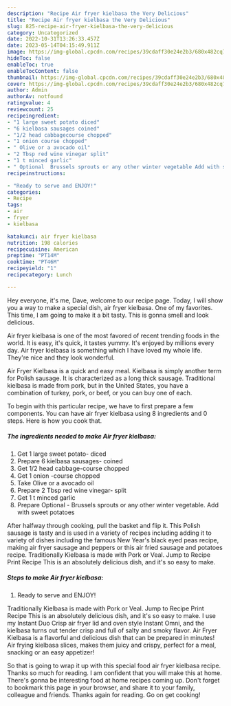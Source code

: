```yaml
---
description: "Recipe Air fryer kielbasa the Very Delicious"
title: "Recipe Air fryer kielbasa the Very Delicious"
slug: 825-recipe-air-fryer-kielbasa-the-very-delicious
category: Uncategorized
date: 2022-10-31T13:26:33.457Z
date: 2023-05-14T04:15:49.911Z
image: https://img-global.cpcdn.com/recipes/39cdaff30e24e2b3/680x482cq70/air-fryer-kielbasa-recipe-main-photo.jpg
hideToc: false
enableToc: true
enableTocContent: false
thumbnail: https://img-global.cpcdn.com/recipes/39cdaff30e24e2b3/680x482cq70/air-fryer-kielbasa-recipe-main-photo.jpg
cover: https://img-global.cpcdn.com/recipes/39cdaff30e24e2b3/680x482cq70/air-fryer-kielbasa-recipe-main-photo.jpg
author: Admin
authorAv: notfound
ratingvalue: 4
reviewcount: 25
recipeingredient:
- "1 large sweet potato diced"
- "6 kielbasa sausages coined"
- "1/2 head cabbagecourse chopped"
- "1 onion course chopped"
- " Olive or a avocado oil"
- "2 Tbsp red wine vinegar split"
- "1 t minced garlic"
- " Optional  Brussels sprouts or any other winter vegetable Add with sweet potatoes"
recipeinstructions:

- "Ready to serve and ENJOY!"
categories:
- Recipe
tags:
- air
- fryer
- kielbasa

katakunci: air fryer kielbasa 
nutrition: 198 calories
recipecuisine: American
preptime: "PT14M"
cooktime: "PT46M"
recipeyield: "1"
recipecategory: Lunch

---
```



Hey everyone, it's me, Dave, welcome to our recipe page. Today, I will show you a way to make a special dish, air fryer kielbasa. One of my favorites. This time, I am going to make it a bit tasty. This is gonna smell and look delicious.

Air fryer kielbasa is one of the most favored of recent trending foods in the world. It is easy, it's quick, it tastes yummy. It's enjoyed by millions every day. Air fryer kielbasa is something which I have loved my whole life. They're nice and they look wonderful.

Air Fryer Kielbasa is a quick and easy meal. Kielbasa is simply another term for Polish sausage. It is characterized as a long thick sausage. Traditional kielbasa is made from pork, but in the United States, you have a combination of turkey, pork, or beef, or you can buy one of each.


To begin with this particular recipe, we have to first prepare a few components. You can have air fryer kielbasa using 8 ingredients and 0 steps. Here is how you cook that.

<!--inarticleads1-->

##### The ingredients needed to make Air fryer kielbasa:

1. Get 1 large sweet potato- diced
1. Prepare 6 kielbasa sausages- coined
1. Get 1/2 head cabbage-course chopped
1. Get 1 onion -course chopped
1. Take  Olive or a avocado oil
1. Prepare 2 Tbsp red wine vinegar- split
1. Get 1 t minced garlic
1. Prepare  Optional - Brussels sprouts or any other winter vegetable. Add with sweet potatoes


After halfway through cooking, pull the basket and flip it. This Polish sausage is tasty and is used in a variety of recipes including adding it to variety of dishes including the famous New Year&#39;s black eyed peas recipe, making air fryer sausage and peppers or this air fried sausage and potatoes recipe. Traditionally Kielbasa is made with Pork or Veal. Jump to Recipe Print Recipe This is an absolutely delicious dish, and it&#39;s so easy to make. 

<!--inarticleads2-->

##### Steps to make Air fryer kielbasa:


1. Ready to serve and ENJOY!

Traditionally Kielbasa is made with Pork or Veal. Jump to Recipe Print Recipe This is an absolutely delicious dish, and it&#39;s so easy to make. I use my Instant Duo Crisp air fryer lid and oven style Instant Omni, and the kielbasa turns out tender crisp and full of salty and smoky flavor. Air Fryer Kielbasa is a flavorful and delicious dish that can be prepared in minutes! Air frying kielbasa slices, makes them juicy and crispy, perfect for a meal, snacking or an easy appetizer! 

So that is going to wrap it up with this special food air fryer kielbasa recipe. Thanks so much for reading. I am confident that you will make this at home. There's gonna be interesting food at home recipes coming up. Don't forget to bookmark this page in your browser, and share it to your family, colleague and friends. Thanks again for reading. Go on get cooking!
